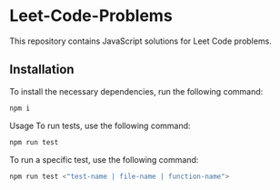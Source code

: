 # Leet-Code-Problems

This repository contains JavaScript solutions for Leet Code problems.

## Installation

To install the necessary dependencies, run the following command:

```bash
npm i
```

Usage
To run tests, use the following command:

```bash
npm run test
```

To run a specific test, use the following command:

```bash
npm run test <"test-name | file-name | function-name">
```
